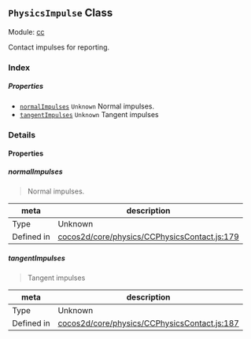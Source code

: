 ## `PhysicsImpulse` Class



Module: [cc](../modules/cc.md)


Contact impulses for reporting.



### Index

##### Properties

  - [`normalImpulses`](#normalimpulses) `Unknown` Normal impulses.
  - [`tangentImpulses`](#tangentimpulses) `Unknown` Tangent impulses





### Details


#### Properties


##### normalImpulses

> Normal impulses.

| meta | description |
|------|-------------|
| Type | Unknown |
| Defined in | [cocos2d/core/physics/CCPhysicsContact.js:179](https://github.com/cocos-creator/engine/blob/75ac6640e7f40c3c34c913047be42ae5f8a96d74/cocos2d/core/physics/CCPhysicsContact.js#L179) |



##### tangentImpulses

> Tangent impulses

| meta | description |
|------|-------------|
| Type | Unknown |
| Defined in | [cocos2d/core/physics/CCPhysicsContact.js:187](https://github.com/cocos-creator/engine/blob/75ac6640e7f40c3c34c913047be42ae5f8a96d74/cocos2d/core/physics/CCPhysicsContact.js#L187) |






